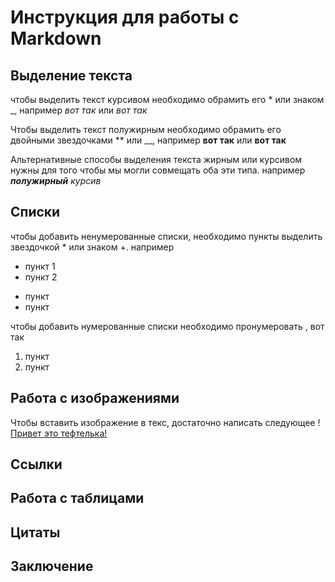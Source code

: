 # Инструкция для работы с Markdown

## Выделение текста

чтобы выделить текст курсивом необходимо обрамить его * или знаком _, например *вот так* или _вот так_

Чтобы выделить текст полужирным необходимо обрамить его двойными звездочками ** или __, например  **вот так** или __вот так__

Альтернативные способы выделения текста жирным или курсивом нужны для того чтобы мы могли совмещать оба эти типа. например _**полужирный** курсив_

## Списки

чтобы добавить ненумерованные списки, необходимо пункты выделить звездочкой * или знаком +. например 
* пункт 1
* пункт 2

+ пункт
+ пункт 

чтобы добавить нумерованные списки необходимо пронумеровать , вот так

1. пункт
2. пункт

## Работа с изображениями

Чтобы вставить изображение в текс, достаточно написать следующее ! [Привет это тефтелька!]()



## Ссылки

## Работа с таблицами

## Цитаты

## Заключение

